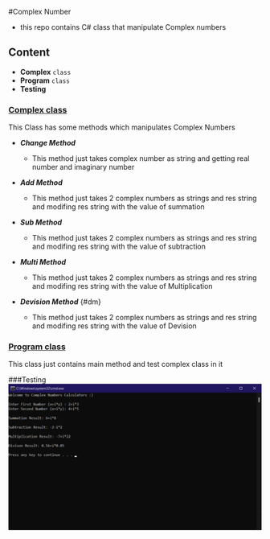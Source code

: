 #Complex Number
- this repo contains C# class that manipulate Complex numbers
  
## Content
- **Complex** `class`
- **Program** `class`
- **Testing**


### [Complex class](https://github.com/m7moudGadallah/Complex_Numbers_Calculator_C-/blob/main/Complex_Number_App/Complex.cs)
  This Class has some methods which manipulates Complex Numbers
  - ***Change Method***
    - This method just takes complex number as string and getting real number and imaginary number

  - ***Add Method***
    - This method just takes 2 complex numbers as strings and res string and modifing res string with the value of summation
  - ***Sub Method***
    - This method just takes 2 complex numbers as strings and res string and modifing res string with the value of subtraction
  - ***Multi Method***
    - This method just takes 2 complex numbers as strings and res string and modifing res string with the value of Multiplication
  - ***Devision Method*** {#dm}
    - This method just takes 2 complex numbers as strings and res string and modifing res string with the value of Devision


### [Program class](https://github.com/m7moudGadallah/Complex_Numbers_Calculator_C-/blob/main/Complex_Number_App/Program.cs)
This class just contains main method and test complex class in it

###Testing
![Testing Image](https://github.com/m7moudGadallah/Complex_Numbers_Calculator_C-/blob/main/Testing_image.png?raw=true)